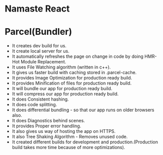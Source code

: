 # Namaste React

# Parcel(Bundler)

- It creates dev build for us.
- It create local server for us.
- It automatically refreshes the page on change in code by doing HMR- Hot Module Replacement.
- It uses File Watching algorithm (written in c++).
- It gives us faster build with caching stored in .parcel-cache.
- It provides Image Optimization for production ready build.
- It provides Minification of files for production ready build.
- It will bundle our app for production ready build.
- It will compress our app for production ready build.
- It does Consistent hashing.
- It does code splitting.
- It does differential bundling - so that our app runs on older browsers also.
- It does Diagnostics behind scenes.
- It provides Proper error handling.
- It also gives us way of hosting the app on HTTPS.
- It also Tree Shaking Algorithm - Removes unused code.
- It created different builds for development and production.(Production build takes more time because of more optimizations).
